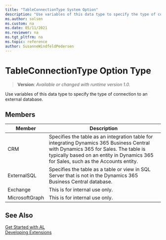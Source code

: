 ```yaml
---
title: "TableConnectionType System Option"
description: "Use variables of this data type to specify the type of connection to an external database."
ms.author: solsen
ms.custom: na
ms.date: 05/11/2021
ms.reviewer: na
ms.tgt_pltfrm: na
ms.topic: reference
author: SusanneWindfeldPedersen
---
```

[//]: # (START>DO_NOT_EDIT)
[//]: # (IMPORTANT:Do not edit any of the content between here and the END>DO_NOT_EDIT.)
[//]: # (Any modifications should be made in the .xml files in the ModernDev repo.)
# TableConnectionType Option Type
> **Version**: _Available or changed with runtime version 1.0._

Use variables of this data type to specify the type of connection to an external database.

## Members
|  Member  |  Description  |
|----------------|---------------|
|CRM|Specifies the table as an integration table for integrating Dynamics 365 Business Central with Dynamics 365 for Sales. The table is typically based on an entity in Dynamics 365 for Sales, such as the Accounts entity.|
|ExternalSQL|Specifies the table as a table or view in SQL Server that is not in the Dynamics 365 Business Central database.|
|Exchange|This is for internal use only.|
|MicrosoftGraph|This is for internal use only.|

[//]: # (IMPORTANT: END>DO_NOT_EDIT)
## See Also  
[Get Started with AL](../../devenv-get-started.md)  
[Developing Extensions](../../devenv-dev-overview.md)  